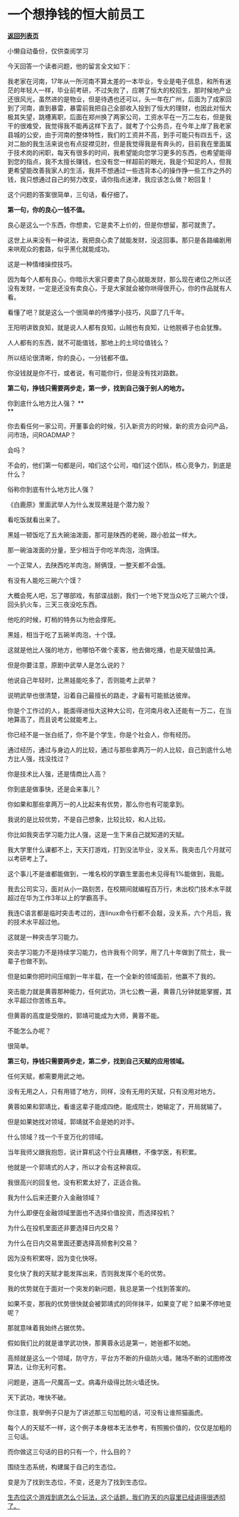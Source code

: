 # 一个想挣钱的恒大前员工

[**返回列表页**](/gzh/记忆承载3)

小懒自动备份，仅供查阅学习

今天回答一个读者问题，他的留言全文如下：

我老家在河南，17年从一所河南不算太差的一本毕业，专业是电子信息，和所有迷茫的年轻人一样，毕业前考研，不过失败了，应聘了恒大的校招生，那时候地产业还很风光，虽然进的是物业，但是待遇也还可以，头一年在广州，后面为了成家回到了河南，直到暴雷，暴雷前我把自己全部收入投到了恒大的理财，也因此对恒大极其失望，跳槽离职，后面在郑州换了两家公司，工资水平在一万二左右，但是我干的很难受，我觉得我不能再这样下去了，就考了个公务员，在今年上岸了我老家县城的公安，由于河南的整体特性，我们的工资并不高，到手可能只有四五千，这对二胎的我生活来说也有点捉襟见肘，但是我觉得我是有奔头的，目前我在里面属于技术岗的闲职，每天有很多的时间，我希望能向您学习更多的东西，也希望能得到您的指点，我不太擅长赚钱，也没有您一样超前的眼光，我是个知足的人，但我更希望能改善我家人的生活，我并不想通过一些违背本心的操作挣一些工作之外的钱，我只想通过自己的努力改变，请你指点迷津，我应该怎么做？盼回复！

这个问题的答案很简单，三句话，看仔细了。  

 **第一句，你的良心一钱不值。**  

良心是这么一个东西，你想卖，它是卖不上价的，但是你想留，那可就贵了。

这世上从来没有一种说法，我把良心卖了就能发财，没这回事。那只是各路编剧用来哄观众的套路，似乎黑化就能成功。  

这是一种情绪操控技巧。  

因为每个人都有良心，你暗示大家只要卖了良心就能发财，那么现在诸位之所以还没有发财，一定是还没有卖良心，于是大家就会被你哄得很开心，你的作品就有人看。

看懂了吧？就是这么一个很简单的传播学小技巧，风靡了几千年。

王阳明讲致良知，就是说人人都有良知，山贼也有良知，让他脱裤子也会犹豫。  

人人都有的东西，就不可能值钱，那地上的土坷垃值钱么？  

所以结论很清晰，你的良心，一分钱都不值。

你没钱就是你不行，或者说，有可能你行，但是没有找对路数。

 **第二句，挣钱只需要两步走，第一步，找到自己强于别人的地方。**

你到底什么地方比人强？ **  
**

你去看任何一家公司，开董事会的时候，引入新资方的时候，新的资方会问产品，问市场，问ROADMAP？  

会吗？

不会的，他们第一句都是问，咱们这个公司，咱们这个团队，核心竞争力，到底是什么？

俗称你到底有什么地方比人强？  

《白鹿原》里面武举人为什么发现黑娃是个潜力股？  

看吃饭就看出来了。

黑娃一顿饭吃了五大碗油泼面，那可是陕西的老碗，跟小脸盆一样大。  

那一碗油泼面的分量，至少相当于你吃羊肉泡，泡俩馍。

一个正常人，去陕西吃羊肉泡，掰俩馍，一整天都不会饿。  

有没有人能吃三碗六个馍？  

大概会死人吧，忘了哪部戏，有部谍战剧，我们一个地下党当众吃了三碗六个馍，回头扒火车，三天三夜没吃东西。  

他吃的时候，盯梢的特务以为他会撑死。

黑娃，相当于吃了五碗羊肉泡，十个馍。  

这就是他比人强的地方，他哪怕不做个麦客，他去做吃播，也是天赋值拉满。

但是你要注意，原剧中武举人是怎么说的？

他说自己年轻时，比黑娃能吃多了，否则能考上武举？

说明武举也很清楚，沿着自己最擅长的路走，才最有可能抵达彼岸。

你是个工作过的人，能面得进恒大这种大公司，在河南月收入还能有一万二，在当地算高了，而且说考公就能考上。  

你已经不是一张白纸了，你不是个学生，你是个社会人，你有经历。  

通过经历，通过与身边人的比较，通过与那些拿两万一的人比较，自己到底什么地方比人强，找没找过？  

你是技术比人强，还是情商比人高？  

你到底是做事快，还是会来事儿？  

你如果和那些拿两万一的人比起来有优势，那么你也有可能拿到。

我说的是比较优势，不是自己想象，比较比较，和人比较。  

你比如我突击学习能力比人强，这是一生下来自己就知道的天赋。  

我大学里什么课都不上，天天打游戏，打到没法毕业，没关系，我突击几个月就可以考研考上了。  

这个事儿不是谁都能做到，一堆名校的学霸生里面也未见得有1%能做到，我能。  

我去公司实习，面对从小一路刻苦，在校期间就编程百万行，未出校门技术水平就超过在华为工作3年以上的学霸高手。  

我连C语言都是临时突击考过的，连linux命令行都不会敲，没关系，六个月后，我的技术水平超过他。  

这就是一种突击学习能力。

突击学习能力不是持续学习能力，也许我有个同学，用了几十年做到了院士，我一辈子也做不到。  

但是如果你把时间压缩到一年半载，在一个全新的领域面前，他赢不了我的。  

突击能力就是黄蓉那种能力，任何武功，洪七公教一遍，黄蓉几分钟就能掌握，其水平超过你苦练五年。  

但黄蓉的高度是受限的，郭靖可能成为大师，黄蓉不能。  

不能怎么办呢？  

很简单。

 **第三句，挣钱只需要两步走，第二步，找到自己天赋的应用领域。**

任何天赋，都需要用武之地。  

没有无用之人，只有用错了地方，同样，没有无用的天赋，只有没用对地方。

黄蓉如果和郭靖比，看谁这辈子能成四绝，能成院士，她输定了，开局就输了。  

但是如果她找对领域，郭靖就不会是她的对手。

什么领域？找一个千变万化的领域。  

当年我师父跟我抱怨，说计算机这个行业真糟糕，不像学医，有积累。  

他就是一个郭靖式的人才，所以才会有这种哀叹。  

我很高兴的回复他，没有积累太好了，正适合我。  

我为什么后来还要介入金融领域？  

为什么即便在金融领域里面也不选择价值投资，而选择投机？

为什么在投机里面还非要选择日内交易？

为什么在日内交易里面还要选择高频套利交易？

因为没有积累呀，因为变化快呀。  

变化快了我的天赋才能发挥出来，否则我发挥个毛的优势。  

我的优势就在于面对一个突发的新问题，我总是第一个找到答案的。  

如果不变，那我的优势很快就会被郭靖式的同伴抹平，如果变了呢？如果不停地变呢？

那就意味着我始终占据优势。

假如我们比的就是谁学武功快，那黄蓉永远是第一，她爸都不如她。  

高频就是这么一个领域，防守方，平台方不断的升级防火墙，赌场不断的试图修改算法，让你无利可套。  

问题是，道高一尺魔高一丈。病毒升级得比防火墙还快。

天下武功，唯快不破。  

你注意，我举例子只是为了讲述那三句加粗的话，可没有让谁照猫画虎。  

每个人的天赋不一样，这个例子本身根本无法参考，有照搬价值的，仅仅是加粗的三句话。  

而你做这三句话的目的只有一个，什么目的？  

围绕生态系统，构建属于自己的生态位。  

变是为了找到生态位，不变，还是为了找到生态位。

[生态位这个游戏到底怎么个玩法，这个话题，我们昨天的内容里已经讲得很透彻了。](http://mp.weixin.qq.com/s?__biz=Mzg4MTg2MzU3Mg==&mid=2247484244&idx=1&sn=09773c4312dd3cb0c5411559a3fdf016&chksm=cf5e3daff829b4b97380d8798fc5f56fa27b5e5a676fae56de90f52d3e58ad9b90b627121605&scene=21#wechat_redirect)


